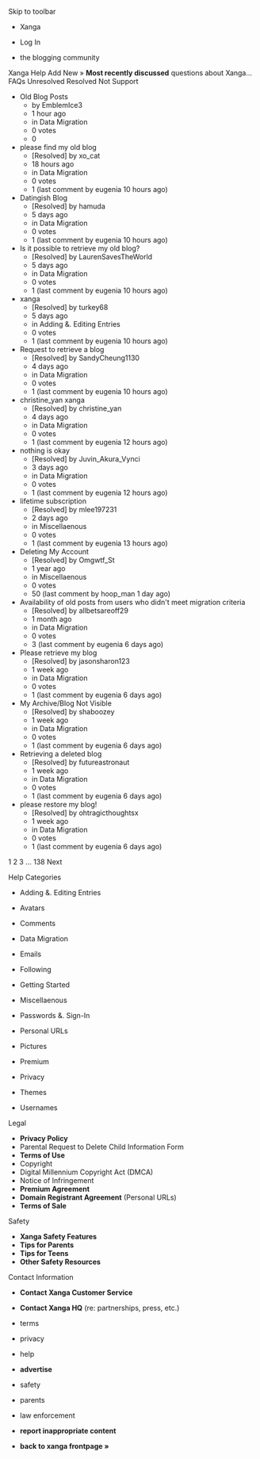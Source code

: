 Skip to toolbar

*   Xanga

*   Log In

*   the blogging community

Xanga Help Add New » **Most recently discussed** questions about Xanga… FAQs Unresolved Resolved Not Support

*   Old Blog Posts
    *   by EmblemIce3
    *   1 hour ago
    *   in Data Migration
    *   0 votes
    *   0
*   please find my old blog
    *   \[Resolved\] by xo\_cat
    *   18 hours ago
    *   in Data Migration
    *   0 votes
    *   1 (last comment by eugenia 10 hours ago)
*   Datingish Blog
    *   \[Resolved\] by hamuda
    *   5 days ago
    *   in Data Migration
    *   0 votes
    *   1 (last comment by eugenia 10 hours ago)
*   Is it possible to retrieve my old blog?
    *   \[Resolved\] by LaurenSavesTheWorld
    *   5 days ago
    *   in Data Migration
    *   0 votes
    *   1 (last comment by eugenia 10 hours ago)
*   xanga
    *   \[Resolved\] by turkey68
    *   5 days ago
    *   in Adding &. Editing Entries
    *   0 votes
    *   1 (last comment by eugenia 10 hours ago)
*   Request to retrieve a blog
    *   \[Resolved\] by SandyCheung1130
    *   4 days ago
    *   in Data Migration
    *   0 votes
    *   1 (last comment by eugenia 10 hours ago)
*   christine\_yan xanga
    *   \[Resolved\] by christine\_yan
    *   4 days ago
    *   in Data Migration
    *   0 votes
    *   1 (last comment by eugenia 12 hours ago)
*   nothing is okay
    *   \[Resolved\] by Juvin\_Akura\_Vynci
    *   3 days ago
    *   in Data Migration
    *   0 votes
    *   1 (last comment by eugenia 12 hours ago)
*   lifetime subscription
    *   \[Resolved\] by mlee197231
    *   2 days ago
    *   in Miscellaenous
    *   0 votes
    *   1 (last comment by eugenia 13 hours ago)
*   Deleting My Account
    *   \[Resolved\] by Omgwtf\_St
    *   1 year ago
    *   in Miscellaenous
    *   0 votes
    *   50 (last comment by hoop\_man 1 day ago)
*   Availability of old posts from users who didn't meet migration criteria
    *   \[Resolved\] by allbetsareoff29
    *   1 month ago
    *   in Data Migration
    *   0 votes
    *   3 (last comment by eugenia 6 days ago)
*   Please retrieve my blog
    *   \[Resolved\] by jasonsharon123
    *   1 week ago
    *   in Data Migration
    *   0 votes
    *   1 (last comment by eugenia 6 days ago)
*   My Archive/Blog Not Visible
    *   \[Resolved\] by shaboozey
    *   1 week ago
    *   in Data Migration
    *   0 votes
    *   1 (last comment by eugenia 6 days ago)
*   Retrieving a deleted blog
    *   \[Resolved\] by futureastronaut
    *   1 week ago
    *   in Data Migration
    *   0 votes
    *   1 (last comment by eugenia 6 days ago)
*   please restore my blog!
    *   \[Resolved\] by ohtragicthoughtsx
    *   1 week ago
    *   in Data Migration
    *   0 votes
    *   1 (last comment by eugenia 6 days ago)

1 2 3 ... 138 Next

Help Categories

*   Adding &. Editing Entries
*   Avatars
*   Comments
*   Data Migration
*   Emails
*   Following
*   Getting Started
*   Miscellaenous

*   Passwords &. Sign-In
*   Personal URLs
*   Pictures
*   Premium
*   Privacy
*   Themes
*   Usernames

Legal

*   **Privacy Policy**
*   Parental Request to Delete Child Information Form
*   **Terms of Use**
*   Copyright
*   Digital Millennium Copyright Act (DMCA)
*   Notice of Infringement
*   **Premium Agreement**
*   **Domain Registrant Agreement** (Personal URLs)
*   **Terms of Sale**

Safety

*   **Xanga Safety Features**
*   **Tips for Parents**
*   **Tips for Teens**
*   **Other Safety Resources**

Contact Information

*   **Contact Xanga Customer Service**
*   **Contact Xanga HQ** (re: partnerships, press, etc.)

*   terms
*   privacy
*   help
*   **advertise**

*   safety
*   parents
*   law enforcement
*   **report inappropriate content**

*   **back to xanga frontpage »**